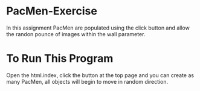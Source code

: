 # PacMen-Exercise
In this assignment PacMen are populated using the click button and allow the randon pounce of images within the wall parameter. 
# To Run This Program
Open the html.index, click the button at the top page and you can create as many PacMen, all objects will begin to move in random direction. 
